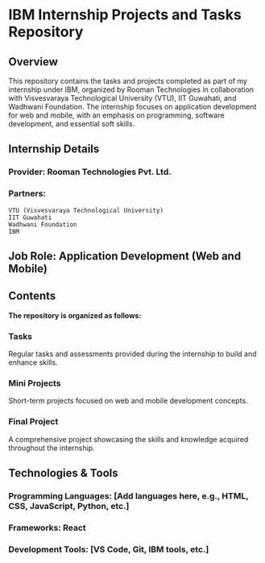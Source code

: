 # IBM Internship Projects and Tasks Repository

## Overview
This repository contains the tasks and projects completed as part of my internship under IBM, organized by Rooman Technologies in collaboration with Visvesvaraya Technological University (VTU), IIT Guwahati, and Wadhwani Foundation. The internship focuses on application development for web and mobile, with an emphasis on programming, software development, and essential soft skills.

## Internship Details

### Provider: Rooman Technologies Pvt. Ltd.
### Partners:
    VTU (Visvesvaraya Technological University)
    IIT Guwahati
    Wadhwani Foundation
    IBM

## Job Role: Application Development (Web and Mobile)

## Contents
**The repository is organized as follows:**

### Tasks

Regular tasks and assessments provided during the internship to build and enhance skills.

### Mini Projects

Short-term projects focused on web and mobile development concepts.

### Final Project

A comprehensive project showcasing the skills and knowledge acquired throughout the internship.

## Technologies & Tools

### Programming Languages: [Add languages here, e.g., HTML, CSS, JavaScript, Python, etc.]
### Frameworks: React
### Development Tools: [VS Code, Git, IBM tools, etc.]

